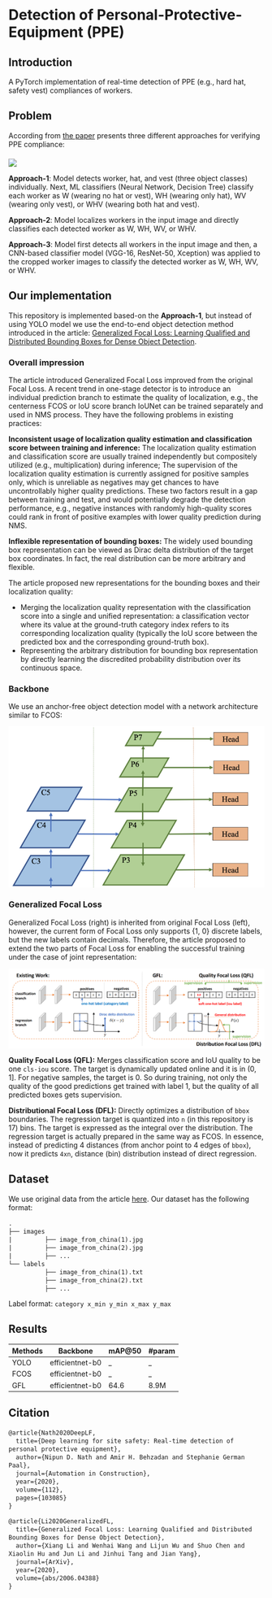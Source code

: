 # Detection of Personal-Protective-Equipment (PPE)
## Introduction
A PyTorch implementation of real-time detection of PPE (e.g., hard hat, safety vest) compliances of workers. 
## Problem
According from [the paper](https://www.sciencedirect.com/science/article/abs/pii/S0926580519308325) presents three different approaches for verifying PPE compliance:

<img src="https://github.com/ciber-lab/pictor-ppe/blob/master/extras/graphics/methods.jpg" align="middle"/>

**Approach-1**: Model detects worker, hat, and vest (three object classes) individually. Next, ML classifiers (Neural Network, Decision Tree) classify each worker as W (wearing no hat or vest), WH (wearing only hat), WV (wearing only vest), or WHV (wearing both hat and vest).

**Approach-2**: Model localizes workers in the input image and directly classifies each detected worker as W, WH, WV, or WHV.

**Approach-3**: Model first detects all workers in the input image and then, a CNN-based classifier model (VGG-16, ResNet-50, Xception) was applied to the cropped worker images to classify the detected worker as W, WH, WV, or WHV.

## Our implementation
This repository is implemented based-on the **Approach-1**, but instead of using YOLO model we use the end-to-end object detection method introduced in the article: [Generalized Focal Loss: Learning Qualified and Distributed Bounding Boxes for Dense Object Detection](https://arxiv.org/abs/2006.04388).

### Overall impression
The article introduced Generalized Focal Loss improved from the original Focal Loss. A recent trend in one-stage detector is to introduce an individual prediction branch to estimate the quality of localization, e.g., the centerness FCOS or IoU score branch IoUNet can be trained separately and used in NMS process. They have the following problems in existing practices:

**Inconsistent usage of localization quality estimation and classification score between training and inference:** The localization quality estimation and classification score are usually trained independently but compositely utilized (e.g., multiplication) during inference; The supervision of the localization quality estimation is currently assigned for positive samples only, which is unreliable as negatives may get chances to have uncontrollably higher quality predictions. These two factors result in a gap between training and test, and would potentially degrade the detection performance, e.g., negative instances with randomly high-quality scores could rank in front of positive examples with lower quality prediction during NMS.

**Inflexible representation of bounding boxes:** The widely used bounding box representation can be viewed as Dirac delta distribution of the target box coordinates. In fact, the real distribution can be more arbitrary and flexible.

The article proposed new representations for the bounding boxes and their localization quality:

- Merging the localization quality representation with the classification score into a single and unified representation: a classification vector where its value at the ground-truth category index refers to its corresponding localization quality (typically the IoU score between the predicted box and the corresponding ground-truth box).
- Representing the arbitrary distribution for bounding box representation by directly learning the discredited probability distribution over its continuous space.

### Backbone
We use an anchor-free object detection model with a network architecture similar to FCOS:

<img src="resources/backbone.png" align="middle"/>

### Generalized Focal Loss

Generalized Focal Loss (right) is inherited from original Focal Loss (left), however, the current form of Focal Loss only supports {1, 0} discrete labels, but the new labels contain decimals. Therefore, the article proposed to extend the two parts of Focal Loss for enabling the successful training under the case of joint representation:

<img src="resources/gfl.png" align="middle"/>

**Quality Focal Loss (QFL):** Merges classification score and IoU quality to be one `cls-iou` score. The target is dynamically updated online and it is in (0, 1]. For negative samples, the target is 0. So during training, not only the quality of the good predictions get trained with label 1, but the quality of all predicted boxes gets supervision.

**Distributional Focal Loss (DFL):** Directly optimizes a distribution of `bbox` boundaries. The regression target is quantized into `n` (in this repository is 17) bins. The target is expressed as the integral over the distribution. The regression target is actually prepared in the same way as FCOS. In essence, instead of predicting 4 distances (from anchor point to 4 edges of `bbox`), now it predicts `4xn`, distance (bin) distribution instead of direct regression.

## Dataset

We use original data from the article [here](https://drive.google.com/drive/folders/19uUR6EJPQzMeK0YpsxRm51wMZzDmcsv6). Our dataset has the following format:

    .
    ├── images
    |         ├── image_from_china(1).jpg
    |         ├── image_from_china(2).jpg
    |         ├── ...
    └── labels
              ├── image_from_china(1).txt
              ├── image_from_china(2).txt
              ├── ...

Label format: `category x_min y_min x_max y_max`

## Results

| Methods | Backbone | mAP@50 | #param |
| ------- | -------- | ------ | ------ |
|   YOLO  | efficientnet-b0 | _ | _ |
|   FCOS  | efficientnet-b0 | _ | _ |
|    GFL  | efficientnet-b0 | 64.6 | 8.9M |

## Citation

```
@article{Nath2020DeepLF,
  title={Deep learning for site safety: Real-time detection of personal protective equipment},
  author={Nipun D. Nath and Amir H. Behzadan and Stephanie German Paal},
  journal={Automation in Construction},
  year={2020},
  volume={112},
  pages={103085}
}
```

```
@article{Li2020GeneralizedFL,
  title={Generalized Focal Loss: Learning Qualified and Distributed Bounding Boxes for Dense Object Detection},
  author={Xiang Li and Wenhai Wang and Lijun Wu and Shuo Chen and Xiaolin Hu and Jun Li and Jinhui Tang and Jian Yang},
  journal={ArXiv},
  year={2020},
  volume={abs/2006.04388}
}
```
